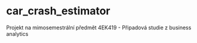 # car_crash_estimator
Projekt na mimosemestrální předmět 4EK419 - Připadová studie z business analytics
